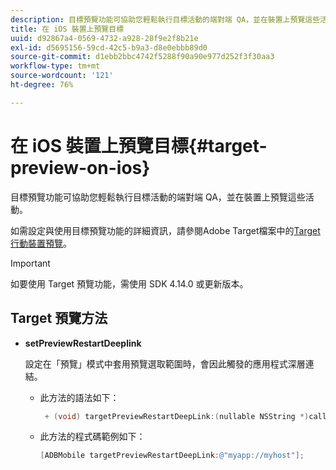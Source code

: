 ```yaml
---
description: 目標預覽功能可協助您輕鬆執行目標活動的端對端 QA，並在裝置上預覽這些活動。
title: 在 iOS 裝置上預覽目標
uuid: d92867a4-0569-4732-a928-28f9e2f8b21e
exl-id: d5695156-59cd-42c5-b9a3-d8e0ebbb89d0
source-git-commit: d1ebb2bbc4742f5288f90a90e977d252f3f30aa3
workflow-type: tm+mt
source-wordcount: '121'
ht-degree: 76%

---
```


# 在 iOS 裝置上預覽目標{#target-preview-on-ios}

目標預覽功能可協助您輕鬆執行目標活動的端對端 QA，並在裝置上預覽這些活動。

如需設定與使用目標預覽功能的詳細資訊，請參閱Adobe Target檔案中的[Target行動裝置預覽](https://experienceleague.adobe.com/docs/target/using/implement-target/mobile-apps/target-mobile-preview.html)。

>[!IMPORTANT]
>
>如要使用 Target 預覽功能，需使用 SDK 4.14.0 或更新版本。

## Target 預覽方法

* **setPreviewRestartDeeplink**

   設定在「預覽」模式中套用預覽選取範圍時，會因此觸發的應用程式深層連結。

   * 此方法的語法如下：

      ```objective-c
       + (void) targetPreviewRestartDeepLink:(nullable NSString *)callbackURL;
      ```

   * 此方法的程式碼範例如下：

      ```objective-c
      [ADBMobile targetPreviewRestartDeepLink:@"myapp://myhost"]; 
      ```
